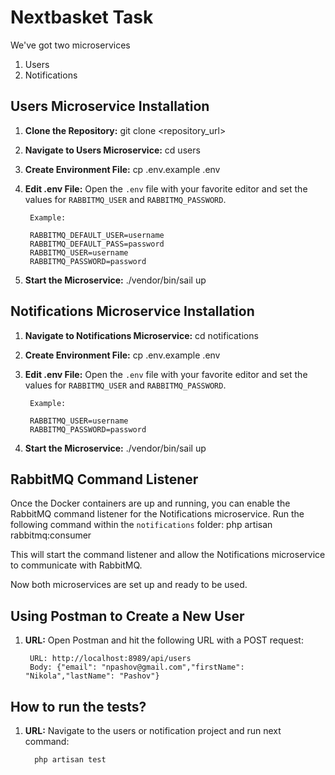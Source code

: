 # Nextbasket Task

We've got two microservices
1. Users
2. Notifications

## Users Microservice Installation

1. **Clone the Repository:**
git clone <repository_url>

2. **Navigate to Users Microservice:**
cd users

3. **Create Environment File:**
cp .env.example .env

4. **Edit .env File:**
Open the `.env` file with your favorite editor and set the values for `RABBITMQ_USER` and `RABBITMQ_PASSWORD`.

        Example:  
      
        RABBITMQ_DEFAULT_USER=username  
        RABBITMQ_DEFAULT_PASS=password  
        RABBITMQ_USER=username  
        RABBITMQ_PASSWORD=password  

5. **Start the Microservice:**
./vendor/bin/sail up


## Notifications Microservice Installation

1. **Navigate to Notifications Microservice:**
cd notifications

2. **Create Environment File:**
cp .env.example .env

3. **Edit .env File:**
Open the `.env` file with your favorite editor and set the values for `RABBITMQ_USER` and `RABBITMQ_PASSWORD`.

        Example:  
        
        RABBITMQ_USER=username  
        RABBITMQ_PASSWORD=password  

4. **Start the Microservice:**
./vendor/bin/sail up

## RabbitMQ Command Listener

Once the Docker containers are up and running, you can enable the RabbitMQ command listener for the Notifications microservice. Run the following command within the `notifications` folder:
php artisan rabbitmq:consumer

This will start the command listener and allow the Notifications microservice to communicate with RabbitMQ.

Now both microservices are set up and ready to be used.


## Using Postman to Create a New User

1. **URL:** Open Postman and hit the following URL with a POST request:

        URL: http://localhost:8989/api/users
        Body: {"email": "npashov@gmail.com","firstName": "Nikola","lastName": "Pashov"}

## How to run the tests?

1. **URL:** Navigate to the users or notification project and run next command:

         php artisan test


